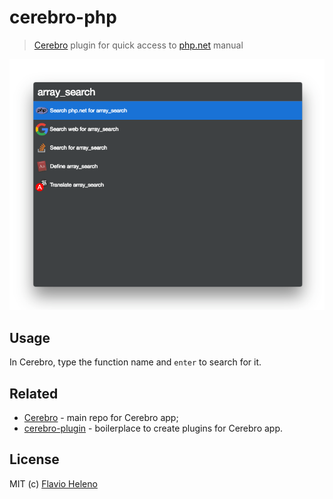 # cerebro-php

> [Cerebro](http://www.cerebroapp.com) plugin for quick access to [php.net](http://php.net) manual

![](screenshot.png)

## Usage

In Cerebro, type the function name and `enter` to search for it.

## Related

* [Cerebro](http://github.com/KELiON/cerebro) - main repo for Cerebro app;
* [cerebro-plugin](https://github.com/KELiON/cerebro-plugin) - boilerplace to create plugins for Cerebro app.

## License

MIT (c) [Flavio Heleno](https://github.com/flavioheleno)
